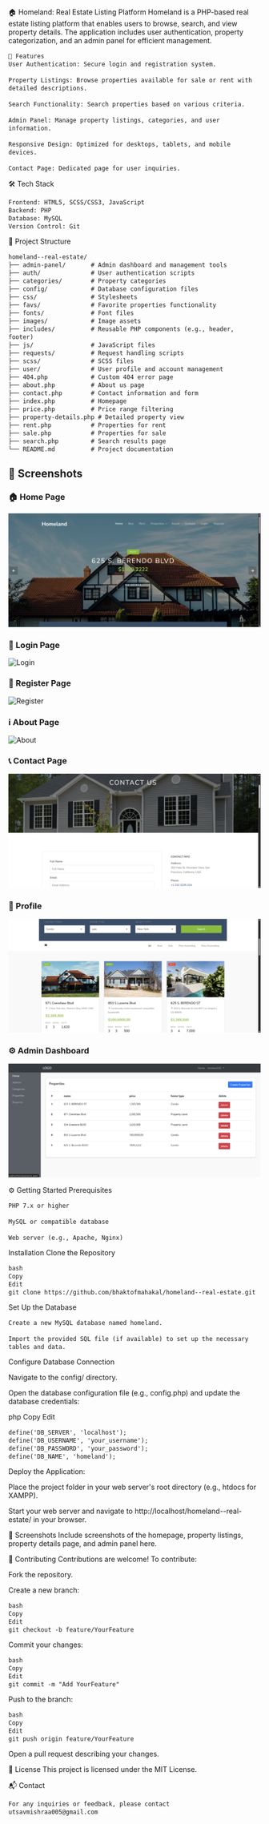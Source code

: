 🏠 Homeland: Real Estate Listing Platform
  Homeland is a PHP-based real estate listing platform that enables users to browse, search, and view property details. The application includes user authentication, property categorization, and an admin panel 
  for efficient management.

    🚀 Features
    User Authentication: Secure login and registration system.
    
    Property Listings: Browse properties available for sale or rent with detailed descriptions.
    
    Search Functionality: Search properties based on various criteria.
    
    Admin Panel: Manage property listings, categories, and user information.
    
    Responsive Design: Optimized for desktops, tablets, and mobile devices.
    
    Contact Page: Dedicated page for user inquiries.

🛠️ Tech Stack

    Frontend: HTML5, SCSS/CSS3, JavaScript
    Backend: PHP
    Database: MySQL
    Version Control: Git

📁 Project Structure

    homeland--real-estate/
    ├── admin-panel/       # Admin dashboard and management tools
    ├── auth/              # User authentication scripts
    ├── categories/        # Property categories
    ├── config/            # Database configuration files
    ├── css/               # Stylesheets
    ├── favs/              # Favorite properties functionality
    ├── fonts/             # Font files
    ├── images/            # Image assets
    ├── includes/          # Reusable PHP components (e.g., header, footer)
    ├── js/                # JavaScript files
    ├── requests/          # Request handling scripts
    ├── scss/              # SCSS files
    ├── user/              # User profile and account management
    ├── 404.php            # Custom 404 error page
    ├── about.php          # About us page
    ├── contact.php        # Contact information and form
    ├── index.php          # Homepage
    ├── price.php          # Price range filtering
    ├── property-details.php # Detailed property view
    ├── rent.php           # Properties for rent
    ├── sale.php           # Properties for sale
    ├── search.php         # Search results page
    └── README.md          # Project documentation
## 📸 Screenshots

### 🏠 Home Page  
![Home](image/homepage.png)

### 🔐 Login Page  
![Login](image/login.png)

### 📝 Register Page  
![Register](image/register.png)

### ℹ️ About Page  
![About](image/about.png)

### 📞 Contact Page  
![Contact](image/contact.png)

### 👤 Profile  
![Profile](image/properties.png)

### ⚙️ Admin Dashboard  
![Admin Dashboard](image/admin.png)


⚙️ Getting Started
Prerequisites

    PHP 7.x or higher
    
    MySQL or compatible database
    
    Web server (e.g., Apache, Nginx)

Installation
Clone the Repository

    bash
    Copy
    Edit
    git clone https://github.com/bhaktofmahakal/homeland--real-estate.git
Set Up the Database

    Create a new MySQL database named homeland.
    
    Import the provided SQL file (if available) to set up the necessary tables and data.

Configure Database Connection

Navigate to the config/ directory.

Open the database configuration file (e.g., config.php) and update the database credentials:

php
Copy
Edit

    define('DB_SERVER', 'localhost');
    define('DB_USERNAME', 'your_username');
    define('DB_PASSWORD', 'your_password');
    define('DB_NAME', 'homeland');
Deploy the Application:

Place the project folder in your web server's root directory (e.g., htdocs for XAMPP).

Start your web server and navigate to http://localhost/homeland--real-estate/ in your browser.

📸 Screenshots
Include screenshots of the homepage, property listings, property details page, and admin panel here.

🤝 Contributing
Contributions are welcome! To contribute:

Fork the repository.

Create a new branch:

    bash
    Copy
    Edit
    git checkout -b feature/YourFeature
Commit your changes:

    bash
    Copy
    Edit
    git commit -m "Add YourFeature"
Push to the branch:

    bash
    Copy
    Edit
    git push origin feature/YourFeature
Open a pull request describing your changes.

📄 License
This project is licensed under the MIT License.

📬 Contact

    For any inquiries or feedback, please contact utsavmishraa005@gmail.com

